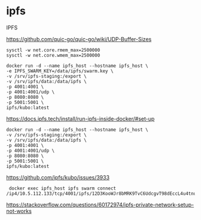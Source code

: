 # ipfs
IPFS


https://github.com/quic-go/quic-go/wiki/UDP-Buffer-Sizes
```
sysctl -w net.core.rmem_max=2500000
sysctl -w net.core.wmem_max=2500000
```

```
docker run -d --name ipfs_host --hostname ipfs_host \
-e IPFS_SWARM_KEY=/data/ipfs/swarm.key \
-v /srv/ipfs-staging:/export \
-v /srv/ipfs/data:/data/ipfs \
-p 4001:4001 \
-p 4001:4001/udp \
-p 8080:8080 \
-p 5001:5001 \
ipfs/kubo:latest
```


https://docs.ipfs.tech/install/run-ipfs-inside-docker/#set-up
```
docker run -d --name ipfs_host --hostname ipfs_host \
-v /srv/ipfs-staging:/export \
-v /srv/ipfs/data:/data/ipfs \
-p 4001:4001 \
-p 4001:4001/udp \
-p 8080:8080 \
-p 5001:5001 \
ipfs/kubo:latest

```


https://github.com/ipfs/kubo/issues/3933
```
 docker exec ipfs_host ipfs swarm connect /ip4/10.5.112.133/tcp/4001/ipfs/12D3KooWJr8bMRK9TvC6UdcgvT98dEccL4u4tnuykyHsaU5J7Mez
```

https://stackoverflow.com/questions/60172974/ipfs-private-network-setup-not-works
